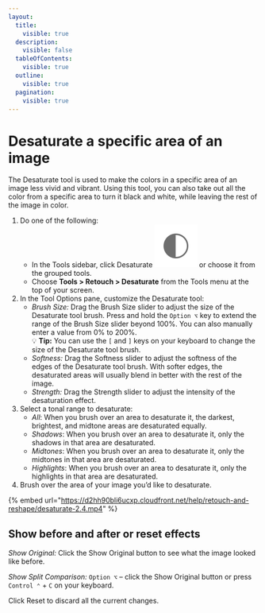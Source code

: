 ```yaml
---
layout:
  title:
    visible: true
  description:
    visible: false
  tableOfContents:
    visible: true
  outline:
    visible: true
  pagination:
    visible: true
---
```


# Desaturate a specific area of an image

The Desaturate tool is used to make the colors in a specific area of an image less vivid and vibrant. Using this tool, you can also take out all the color from a specific area to turn it black and white, while leaving the rest of the image in color.

1. Do one of the following:
   * In the Tools sidebar, click Desaturate <img src="../.gitbook/assets/Desaturate.png" alt="" data-size="line"> or choose it from the grouped tools.
   * Choose **Tools > Retouch > Desaturate** from the Tools menu at the top of your screen.
2. In the Tool Options pane, customize the Desaturate tool:
   * _Brush Size:_ Drag the Brush Size slider to adjust the size of the Desaturate tool brush. Press and hold the `Option ⌥` key to extend the range of the Brush Size slider beyond 100%. You can also manually enter a value from 0% to 200%. \
     :bulb: **Tip:** You can use the `[` and `]` keys on your keyboard to change the size of the Desaturate tool brush.
   * _Softness:_ Drag the Softness slider to adjust the softness of the edges of the Desaturate tool brush. With softer edges, the desaturated areas will usually blend in better with the rest of the image.
   * _Strength:_ Drag the Strength slider to adjust the intensity of the desaturation effect.
3. Select a tonal range to desaturate: 
   * _All_: When you brush over an area to desaturate it, the darkest, brightest, and midtone areas are desaturated equally. 
   * _Shadows_: When you brush over an area to desaturate it, only the shadows in that area are desaturated. 
   * _Midtones_: When you brush over an area to desaturate it, only the midtones in that area are desaturated.
   * _Highlights_: When you brush over an area to desaturate it, only the highlights in that area are desaturated.
4. Brush over the area of your image you’d like to desaturate.

{% embed url="https://d2hh90bli6ucxp.cloudfront.net/help/retouch-and-reshape/desaturate-2.4.mp4" %}

## Show before and after or reset effects

_Show Original:_ Click the Show Original button to see what the image looked like before.

_Show Split Comparison:_ `Option ⌥` – click the Show Original button or press `Control ⌃` + `C` on your keyboard.

Click Reset to discard all the current changes.
